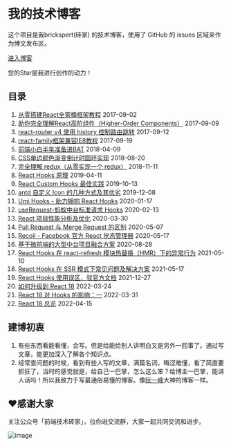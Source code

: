 # 我的技术博客

这个项目是我brickspert(砖家) 的技术博客，使用了 GitHub 的 issues 区域来作为博文发布区。

[进入博客](https://github.com/brickspert/blog/issues)

您的Star是我进行创作的动力！

## 目录

1. [从零搭建React全家桶框架教程](https://github.com/brickspert/blog/issues/1) 2017-09-02
1. [助你完全理解React高阶组件（Higher-Order Components）](https://github.com/brickspert/blog/issues/2)  2017-09-09
1. [react-router v4 使用 history 控制路由跳转](https://github.com/brickspert/blog/issues/3)  2017-09-12
1. [react-family框架兼容IE8教程](https://github.com/brickspert/blog/issues/5) 2017-09-19
1. [前端小白半年准备进BAT](https://github.com/brickspert/blog/issues/16) 2018-04-09
1. [CSS单边颜色渐变倒计时圆环实现](https://github.com/brickspert/blog/issues/20) 2018-08-20
1. [完全理解 redux（从零实现一个 redux）](https://github.com/brickspert/blog/issues/22) 2018-11-11
1. [React Hooks 原理](https://github.com/brickspert/blog/issues/26) 2019-04-11
1. [React Custom Hooks 最佳实践](https://github.com/brickspert/blog/issues/31) 2019-10-13
1. [antd 自定义 Icon 的几种方式及其优劣](https://github.com/brickspert/blog/issues/33) 2019-12-08
1. [Umi Hooks - 助力拥抱 React Hooks](https://github.com/brickspert/blog/issues/34) 2020-01-17
1. [useRequest-蚂蚁中台标准请求 Hooks](https://github.com/brickspert/blog/issues/35) 2020-02-13
1. [React 项目性能分析及优化](https://github.com/brickspert/blog/issues/36) 2020-03-30
1. [Pull Request 与 Merge Request 的区别](https://github.com/brickspert/blog/issues/37) 2020-05-07
1. [Recoil - Facebook 官方 React 状态管理器](https://github.com/brickspert/blog/issues/38) 2020-05-17
1. [基于微前端的大型中台项目融合方案](https://github.com/brickspert/blog/issues/41) 2020-08-28
1. [React Hooks 在 react-refresh 模块热替换（HMR）下的异常行为](https://github.com/brickspert/blog/issues/42) 2021-05-10
1. [React Hooks 在 SSR 模式下常见问题及解决方案](https://github.com/brickspert/blog/issues/43) 2021-05-17
1. [React Hooks 使用误区，驳官方文档](https://github.com/brickspert/blog/issues/45) 2021-12-27
1. [如何升级到 React 18](https://github.com/brickspert/blog/issues/46) 2022-03-24
1. [React 18 对 Hooks 的影响：一](https://github.com/brickspert/blog/issues/47) 2022-03-31
2. [React 18 总览](https://github.com/brickspert/blog/issues/48) 2022-04-15

## 建博初衷

1. 有些东西看能看懂，会写。但是给能给别人讲明白又是另外一回事了。通过写文章，能更加深入了解各个知识点。
2. 经常查问题的时候，看到有些人写的文章，满篇名词，晦涩难懂，看了简直要抓狂了，当时的感觉就是，给自己一巴掌，怎么这么笨？给博主一巴掌，能讲人话吗！所以我致力于写最通俗易懂的博客。像[阮一峰](http://www.ruanyifeng.com/blog/)大神的博客一样。

## ❤️感谢大家

关注公众号「前端技术砖家」，拉你进交流群，大家一起共同交流和进步。

![image](https://user-images.githubusercontent.com/12526493/80437152-76f00400-8933-11ea-8a95-edda05152736.png)
